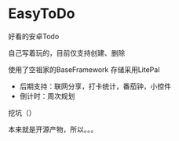 # EasyToDo
好看的安卓Todo

自己写着玩的，目前仅支持创建、删除

使用了空祖家的BaseFramework
存储采用LitePal

* 后期支持：联网分享，打卡统计，番茄钟，小控件
* 倒计时：周次规划


挖坑（）




本来就是开源产物，所以。。。
